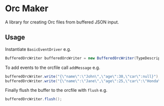 # Orc Maker
A library for creating Orc files from buffered JSON input.

## Usage
Instantiate `BasicEventDriver` e.g.
```java
BufferedOrcWriter bufferedOrcWriter = new BufferedOrcWriter(TypeDescription.fromString("struct<name:string,age:int,car:string>"), new Path("test-" + timestamp + ".orc"));
```

To add events to the orcfile call `addMessage` e.g.
```java
bufferedOrcWriter.write("{\"name\":\"John\",\"age\":30,\"car\":null}");
bufferedOrcWriter.write("{\"name\":\"Jane\",\"age\":25,\"car\":\"Honda\"}");
```

Finally flush the buffer to the orcfile with `flush` e.g.
```java
bufferedOrcWriter.flush();
```